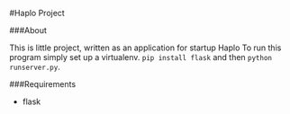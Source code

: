 #Haplo Project

###About

This is little project, written as an application for startup Haplo
To run this program simply set up a virtualenv. `pip install flask` and then `python runserver.py`.

###Requirements 

+ flask